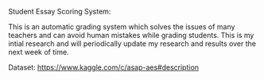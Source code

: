 
Student Essay Scoring System:
 
 This is an automatic grading system which solves the issues of many teachers and can avoid human mistakes while grading students. This is my intial research and will periodically update my research and results over the next week of time.

Dataset:
https://www.kaggle.com/c/asap-aes#description

